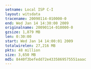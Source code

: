 ```yaml
---
setname: Local ISP C-I
layout: witsdata
tracename: 20090114-010000-0
end: Wed Jan 14 14:30:00 2009
originalname: 20090114-010000-0
gzsize: 1,879 MB
len: 0:30:00
start: Wed Jan 14 14:00:01 2009
totalwirelen: 27,216 MB
pkts: 48 million
size: 3,650 MB
md5: 8440f3befedd72e4335869575551aaac
---
```


